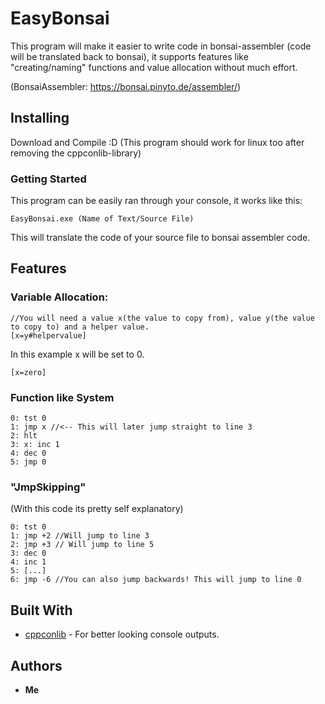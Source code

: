 # EasyBonsai

This program will make it easier to write code in bonsai-assembler (code will be translated back to bonsai), it supports features like "creating/naming" functions and value allocation without much effort.

(BonsaiAssembler: https://bonsai.pinyto.de/assembler/)

## Installing

Download and Compile :D (This program should work for linux too after removing the cppconlib-library)

### Getting Started

This program can be easily ran through your console, it works like this:

```
EasyBonsai.exe (Name of Text/Source File)
```
This will translate the code of your source file to bonsai assembler code.


## Features

### Variable Allocation:
```
//You will need a value x(the value to copy from), value y(the value to copy to) and a helper value.
[x=y#helpervalue]
```

In this example x will be set to 0.
```
[x=zero]
```

### Function like System
```
0: tst 0
1: jmp x //<-- This will later jump straight to line 3
2: hlt
3: x: inc 1
4: dec 0
5: jmp 0
```
### "JmpSkipping"
(With this code its pretty self explanatory)
```
0: tst 0
1: jmp +2 //Will jump to line 3
2: jmp +3 // Will jump to line 5
3: dec 0
4: inc 1
5: [...]
6: jmp -6 //You can also jump backwards! This will jump to line 0
```


## Built With

* [cppconlib](https://archive.codeplex.com/?p=cppconlib) - For better looking console outputs.

## Authors

* **Me** 
